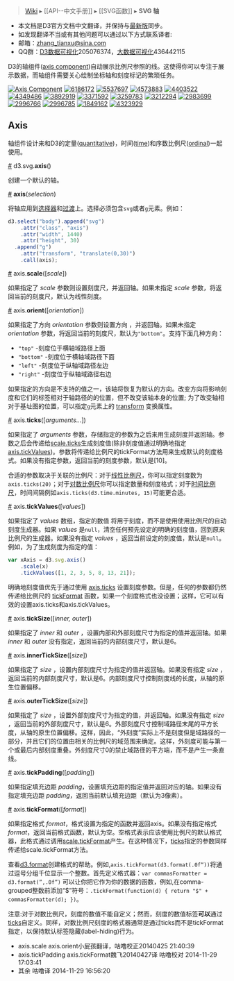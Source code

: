 > [Wiki](Home) ▸ [[API--中文手册]] ▸ [[SVG函数]] ▸ **SVG 轴**

* 本文档是D3官方文档中文翻译，并保持与[最新版](https://github.com/mbostock/d3/wiki/API-Reference)同步。
* 如发现翻译不当或有其他问题可以通过以下方式联系译者:
* 邮箱：zhang_tianxu@sina.com
* QQ群：[D3数据可视化](http://jq.qq.com/?_wv=1027&k=ZGcqYF)205076374，[大数据可视化](http://jq.qq.com/?_wv=1027&k=S8wGMe)436442115

D3的轴组件([axis component](http://bl.ocks.org/mbostock/1166403))自动展示比例尺参照的线。这使得你可以专注于展示数据，而轴组件需要关心绘制坐标轴和刻度标记的繁琐任务。

[![Axis Component](http://bl.ocks.org/mbostock/raw/1166403/thumbnail.png)](http://bl.ocks.org/mbostock/1166403)
[![6186172](http://bl.ocks.org/mbostock/raw/6186172/thumbnail.png)](http://bl.ocks.org/mbostock/6186172)
[![5537697](http://bl.ocks.org/mbostock/raw/5537697/thumbnail.png)](http://bl.ocks.org/mbostock/5537697)
[![4573883](http://bl.ocks.org/mbostock/raw/4573883/thumbnail.png)](http://bl.ocks.org/mbostock/4573883)
[![4403522](http://bl.ocks.org/mbostock/raw/4403522/thumbnail.png)](http://bl.ocks.org/mbostock/4403522)
[![4349486](http://bl.ocks.org/mbostock/raw/4349486/thumbnail.png)](http://bl.ocks.org/mbostock/4349486)
[![3892919](http://bl.ocks.org/mbostock/raw/3892919/thumbnail.png)](http://bl.ocks.org/mbostock/3892919)
[![3371592](http://bl.ocks.org/mbostock/raw/3371592/thumbnail.png)](http://bl.ocks.org/mbostock/3371592)
[![3259783](http://bl.ocks.org/mbostock/raw/3259783/thumbnail.png)](http://bl.ocks.org/mbostock/3259783)
[![3212294](http://bl.ocks.org/mbostock/raw/3212294/thumbnail.png)](http://bl.ocks.org/mbostock/3212294)
[![2983699](http://bl.ocks.org/mbostock/raw/2983699/thumbnail.png)](http://bl.ocks.org/mbostock/2983699)
[![2996766](http://bl.ocks.org/mbostock/raw/2996766/thumbnail.png)](http://bl.ocks.org/mbostock/2996766)
[![2996785](http://bl.ocks.org/mbostock/raw/2996785/thumbnail.png)](http://bl.ocks.org/mbostock/2996785)
[![1849162](http://bl.ocks.org/mbostock/raw/1849162/thumbnail.png)](http://bl.ocks.org/mbostock/1849162)
[![4323929](http://bl.ocks.org/mbostock/raw/4323929/thumbnail.png)](http://bl.ocks.org/mbostock/4323929)

## Axis

轴组件设计来和D3的定量([quantitative](数值比例尺))，时间([time](时间比例尺))和序数比例尺([ordinal](序数比例尺))一起使用。

<a name="axis" href="SVG-Axes#axis">#</a> d3.svg.<b>axis</b>()

创建一个默认的轴。

<a name="_axis" href="SVG-Axes#_axis">#</a> <b>axis</b>(<i>selection</i>)

将轴应用到[选择器](选择器)和[过渡](过渡)上。选择必须包含`svg`或者`g`元素。例如：

```js
d3.select("body").append("svg")
    .attr("class", "axis")
    .attr("width", 1440)
    .attr("height", 30)
  .append("g")
    .attr("transform", "translate(0,30)")
    .call(axis);
```

<a name="scale" href="#scale">#</a> axis.<b>scale</b>([<i>scale</i>])

如果指定了 *scale* 参数则设置刻度尺，并返回轴。如果未指定 *scale* 参数，将返回当前的刻度尺，默认为线性刻度。

<a name="orient" href="#orient">#</a> axis.<b>orient</b>([<i>orientation</i>])

如果指定了方向 *orientation* 参数则设置方向 ，并返回轴。如果未指定 *orientation* 参数，将返回当前的刻度尺，默认为`"bottom"`。支持下面几种方向：

* `"top"` -刻度位于横轴域路径上面
* `"bottom"` -刻度位于横轴域路径下面
* `"left"` -刻度位于纵轴域路径左边
* `"right"` -刻度位于纵轴域路径右边

如果指定的方向是不支持的值之一，该轴将恢复为默认的方向。改变方向将影响刻度和它们的标签相对于轴路径的的位置，但不改变该轴本身的位置; 为了改变轴相对于基址图的位置，可以指定`g`元素上的 [transform](http://www.w3.org/TR/SVG/coords.html#TransformAttribute) 变换属性。

<a name="ticks" href="#ticks">#</a> axis.<b>ticks</b>([<i>arguments…</i>])

如果指定了 *arguments* 参数，存储指定的参数为之后来用生成刻度并返回轴。参数之后会传递给[scale.ticks](数值比例尺#linear_ticks)生成刻度值(除非刻度值通过明确地指定[axis.tickValues](#tickValues))。参数将传递给比例尺的tickFormat方法用来生成默认的刻度格式。如果没有指定参数，返回当前的刻度参数，默认是[10]。

合适的参数取决于关联的比例尺：对于[线性比例尺](数值比例尺)，你可以指定刻度数为`axis.ticks(20)`；对于[对数比例尺](数值比例尺#log_tickFormat)你可以指定数量和刻度格式；对于[时间比例尺](时间比例尺#ticks)，时间间隔例如`axis.ticks(d3.time.minutes, 15)`可能更合适。

<a name="tickValues" href="#tickValues">#</a> axis.<b>tickValues</b>([<i>values</i>])

如果指定了 *values* 数组，指定的数值 将用于刻度，而不是使用使用比例尺的自动刻度生成器。如果 *values* 是`null`，清空任何预先设定的明确的刻度值，回到原来比例尺的生成器。如果没有指定 *values* ，返回当前设定的刻度值，默认是`null`。例如，为了生成刻度为指定的值：

```js
var xAxis = d3.svg.axis()
    .scale(x)
    .tickValues([1, 2, 3, 5, 8, 13, 21]);
```

明确地刻度值优先于通过使用 [axis.ticks](#ticks) 设置刻度参数。但是，任何的参数都仍然传递给比例尺的 [tickFormat](#tickFormat) 函数，如果一个刻度格式也没设置；这样，它可以有效的设置axis.ticks和axis.tickValues。

<a name="tickSize" href="#tickSize">#</a> axis.<b>tickSize</b>([<i>inner, outer</i>])

如果指定了 *inner* 和 *outer* ，设置内部和外部刻度尺寸为指定的值并返回轴。如果 *inner* 和 *outer* 没有指定，返回当前的内部刻度尺寸，默认是6。

<a name="innerTickSize" href="#innerTickSize">#</a> axis.<b>innerTickSize</b>([<i>size</i>])

如果指定了 *size* ，设置内部刻度尺寸为指定的值并返回轴。如果没有指定 *size* ，返回当前的内部刻度尺寸，默认是6。内部刻度尺寸控制刻度线的长度，从轴的原生位置偏移。

<a name="outerTickSize" href="#outerTickSize">#</a> axis.<b>outerTickSize</b>([<i>size</i>])

如果指定了 *size* ，设置外部刻度尺寸为指定的值，并返回轴。如果没有指定 *size* ，返回当前的外部刻度尺寸，默认是6。外部刻度尺寸控制域路径末尾的平方长度，从轴的原生位置偏移。这样，因此，“外刻度”实际上不是刻度但是域路径的一部分，并且它们的位置由相关的比例尺的域范围来确定。这样，外刻度可能与第一个或最后内部刻度重叠。外刻度尺寸0的禁止域路径的平方端，而不是产生一条直线。

<a name="tickPadding" href="#tickPadding">#</a> axis.<b>tickPadding</b>([<i>padding</i>])

如果指定填充边距 *padding*，设置填充边距的指定值并返回对应的轴。如果没有指定填充边距 *padding*，返回当前默认填充边距（默认为3像素）。

<a name="tickFormat" href="#tickFormat">#</a> axis.<b>tickFormat</b>([<i>format</i>])

如果指定格式 *format*，格式设置为指定的函数并返回axis。如果没有指定格式 *format*，返回当前格式函数，默认为空。空格式表示应该使用比例尺的默认格式器，此格式通过调用[scale.tickFormat](数值比例尺#linear_tickFormat)产生。在这种情况下，[ticks](#ticks)指定的参数同样传递给scale.tickFormat方法。

查看[d3.format](格式化#d3_format)创建格式的帮助。例如,`axis.tickFormat(d3.format(.0f“))`将通过逗号分组千位显示一个整数。首先定义格式器：`var commasFormatter = d3.format(”,.0f”)` 可以让你把它作为你的数据的函数，例如,在comma-grouped整数前添加“$”符号：`.tickFormat(function(d) { return "$" + commasFormatter(d); })`。

注意:对于对数比例尺，刻度的数值不能自定义；然而，刻度的数值标签**可以**通过[ticks](#ticks)自定义。同样，对数比例尺刻度的格式器通常是通过ticks而不是tickFormat指定，以保持默认标签隐藏(label-hiding)行为。

* axis.scale  axis.orient小屁孩翻译，咕噜校正20140425 21:40:39
* axis.tickPadding  axis.tickFormat魏飞20140427译 咕噜校对 2014-11-29 17:03:41
* 其余 咕噜译 2014-11-29 16:56:20

